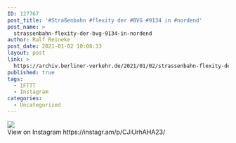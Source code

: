 ```yaml
---
ID: 127767
post_title: '#Straßenbahn #flexity der #BVG #9134 in #nordend'
post_name: >
  strassenbahn-flexity-der-bvg-9134-in-nordend
author: Ralf Reineke
post_date: 2021-01-02 10:08:33
layout: post
link: >
  https://archiv.berliner-verkehr.de/2021/01/02/strassenbahn-flexity-der-bvg-9134-in-nordend/
published: true
tags:
  - IFTTT
  - Instagram
categories:
  - Uncategorized
---
```

<div><img src='https://scontent-iad3-1.cdninstagram.com/v/t51.29350-15/135633321_2755675074697047_526412649255574219_n.jpg?_nc_cat=107&ccb=2&_nc_sid=8ae9d6&_nc_ohc=f695tWM8KJwAX_1C1Ie&_nc_ht=scontent-iad3-1.cdninstagram.com&oh=17af51358e0176db8cf77e516db7a1b3&oe=6016C6CD' style='max-width:600px;' /><br/><div>View on Instagram https://instagr.am/p/CJiUrhAHA23/</div></div>